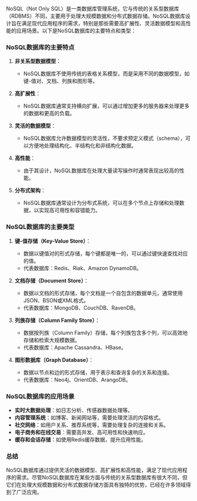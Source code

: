 NoSQL（Not Only SQL）是一类数据库管理系统，它与传统的关系型数据库（RDBMS）不同，主要用于处理大规模数据和分布式数据存储。NoSQL数据库设计旨在满足现代应用程序的需求，特别是那些需要高扩展性、灵活数据模型和高性能的应用场景。以下是NoSQL数据库的主要特点和类型：

### NoSQL数据库的主要特点

1. **非关系型数据模型**：
   - NoSQL数据库不使用传统的表格关系模型，而是采用不同的数据模型，如键-值对、文档、列族和图形等。

2. **高扩展性**：
   - NoSQL数据库通常支持横向扩展，可以通过增加更多的服务器来处理更多的数据和更高的负载。

3. **灵活的数据模型**：
   - NoSQL数据库允许数据模型的灵活性，不要求预定义模式（schema），可以方便地处理结构化、半结构化和非结构化数据。

4. **高性能**：
   - 由于其设计，NoSQL数据库在处理大量读写操作时通常表现出较高的性能。

5. **分布式架构**：
   - NoSQL数据库通常设计为分布式系统，可以在多个节点上存储和处理数据，以实现高可用性和容错能力。

### NoSQL数据库的主要类型

1. **键-值存储（Key-Value Store）**：
   - 数据以键值对的形式存储，每个键都是唯一的，可以通过键快速查找对应的值。
   - 代表数据库：Redis、Riak、Amazon DynamoDB。

2. **文档存储（Document Store）**：
   - 数据以文档的形式存储，每个文档是一个自包含的数据单元，通常使用JSON、BSON或XML格式。
   - 代表数据库：MongoDB、CouchDB、RavenDB。

3. **列族存储（Column Family Store）**：
   - 数据按列族（Column Family）存储，每个列族包含多个列，可以高效地存储和检索大规模数据。
   - 代表数据库：Apache Cassandra、HBase。

4. **图形数据库（Graph Database）**：
   - 数据以节点和边的形式存储，用于表示和查询复杂的关系和连接。
   - 代表数据库：Neo4j、OrientDB、ArangoDB。

### NoSQL数据库的应用场景

- **实时大数据处理**：如日志分析、传感器数据处理等。
- **内容管理系统**：如博客、新闻网站等，需要处理灵活的内容格式。
- **社交网络**：如用户关系、推荐系统等，需要处理复杂的连接和关系。
- **电子商务和在线交易**：需要高并发、高可用性和快速响应。
- **缓存和会话存储**：如使用Redis缓存数据，提升应用性能。

### 总结

NoSQL数据库通过提供灵活的数据模型、高扩展性和高性能，满足了现代应用程序的需求。尽管NoSQL数据库在某些方面与传统的关系型数据库有很大不同，但它们在处理大规模数据和分布式数据存储方面具有独特的优势，已经在许多领域得到了广泛应用。